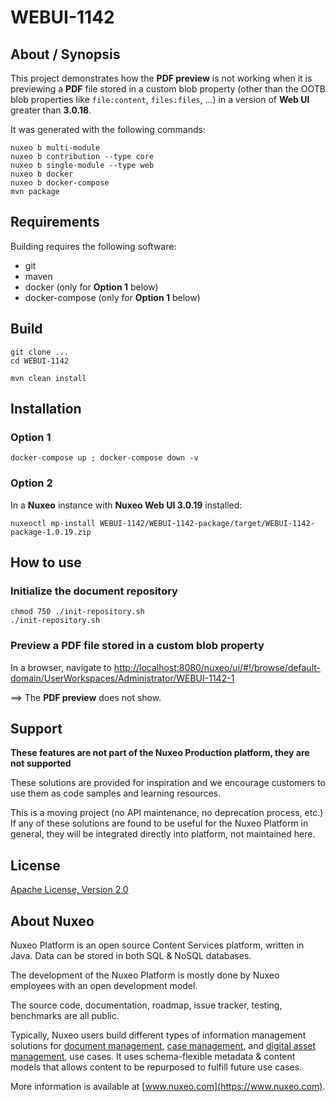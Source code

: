 # WEBUI-1142

## About / Synopsis

This project demonstrates how the **PDF preview** is not working when it is previewing a **PDF** file stored in a custom blob property (other than the OOTB blob properties like `file:content`, `files:files`, ...) in a version of **Web UI** greater than **3.0.18**.

It was generated with the following commands:
```
nuxeo b multi-module
nuxeo b contribution --type core
nuxeo b single-module --type web
nuxeo b docker
nuxeo b docker-compose
mvn package
```

## Requirements

Building requires the following software:

* git
* maven
* docker (only for **Option 1** below)
* docker-compose (only for **Option 1** below)

## Build

```
git clone ...
cd WEBUI-1142

mvn clean install
```

## Installation

### Option 1

```
docker-compose up ; docker-compose down -v
```

### Option 2

In a **Nuxeo** instance with **Nuxeo Web UI 3.0.19** installed:
```
nuxeoctl mp-install WEBUI-1142/WEBUI-1142-package/target/WEBUI-1142-package-1.0.19.zip
```

## How to use

### Initialize the document repository

```
chmod 750 ./init-repository.sh
./init-repository.sh
```

### Preview a PDF file stored in a custom blob property

In a browser, navigate to [http://localhost:8080/nuxeo/ui/#!/browse/default-domain/UserWorkspaces/Administrator/WEBUI-1142-1](http://localhost:8080/nuxeo/ui/#!/browse/default-domain/UserWorkspaces/Administrator/WEBUI-1142-1)

==> The **PDF preview** does not show.

## Support

**These features are not part of the Nuxeo Production platform, they are not supported**

These solutions are provided for inspiration and we encourage customers to use them as code samples and learning resources.

This is a moving project (no API maintenance, no deprecation process, etc.) If any of these solutions are found to be useful for the Nuxeo Platform in general, they will be integrated directly into platform, not maintained here.


## License

[Apache License, Version 2.0](http://www.apache.org/licenses/LICENSE-2.0.html)

## About Nuxeo

Nuxeo Platform is an open source Content Services platform, written in Java. Data can be stored in both SQL & NoSQL databases.

The development of the Nuxeo Platform is mostly done by Nuxeo employees with an open development model.

The source code, documentation, roadmap, issue tracker, testing, benchmarks are all public.

Typically, Nuxeo users build different types of information management solutions for [document management](https://www.nuxeo.com/solutions/document-management/), [case management](https://www.nuxeo.com/solutions/case-management/), and [digital asset management](https://www.nuxeo.com/solutions/dam-digital-asset-management/), use cases. It uses schema-flexible metadata & content models that allows content to be repurposed to fulfill future use cases.

More information is available at [www.nuxeo.com](https://www.nuxeo.com).

